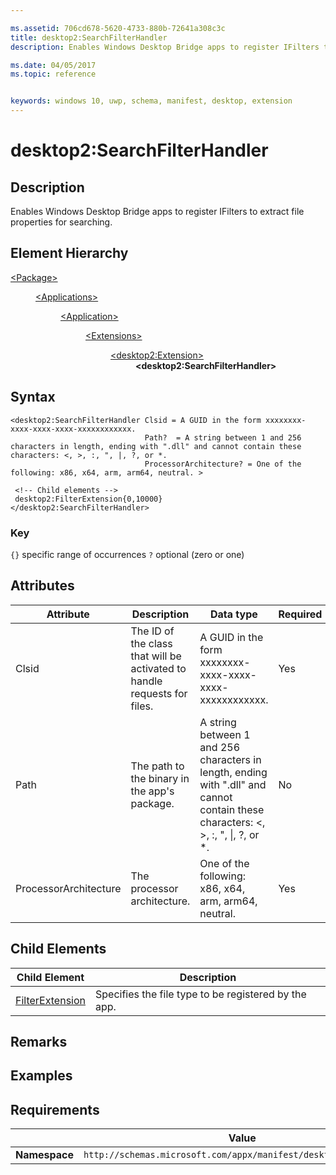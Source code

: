 ```yaml
---

ms.assetid: 706cd678-5620-4733-880b-72641a308c3c
title: desktop2:SearchFilterHandler
description: Enables Windows Desktop Bridge apps to register IFilters to extract file properties for searching.

ms.date: 04/05/2017
ms.topic: reference


keywords: windows 10, uwp, schema, manifest, desktop, extension 
---
```


# desktop2:SearchFilterHandler


## Description
Enables Windows Desktop Bridge apps to register IFilters to extract file properties for searching.

## Element Hierarchy
<dl>
<dt><a href="element-package.md">&lt;Package&gt;</a></dt>
<dd>
<dl>
<dt><a href="element-applications.md">&lt;Applications&gt;</a></dt>
<dd>
<dl>
<dt><a href="element-application.md">&lt;Application&gt;</a></dt>
<dd>
<dl>
<dt><a href="element-1-extensions.md">&lt;Extensions&gt;</a></dt>
<dd>
<dl>
<dt><a href="element-desktop2-extension.md">&lt;desktop2:Extension&gt;</a></dt>
<dd><b>&lt;desktop2:SearchFilterHandler&gt;</b></dd>
</dl>
</dd>
</dl>
</dd>
</dl>
</dd>
</dl>
</dd>
</dl>

## Syntax
```syntax
<desktop2:SearchFilterHandler Clsid = A GUID in the form xxxxxxxx-xxxx-xxxx-xxxx-xxxxxxxxxxxx.
                              Path?  = A string between 1 and 256 characters in length, ending with ".dll" and cannot contain these characters: <, >, :, ", |, ?, or *.
                              ProcessorArchitecture? = One of the following: x86, x64, arm, arm64, neutral. >

 <!-- Child elements -->
 desktop2:FilterExtension{0,10000}
</desktop2:SearchFilterHandler>
```

### Key
`{}` specific range of occurrences
`?` optional (zero or one)

## Attributes
| Attribute | Description | Data type | Required |
|-----------|-------------|-----------|----------|
| Clsid | The ID of the class that will be activated to handle requests for files. | A GUID in the form xxxxxxxx-xxxx-xxxx-xxxx-xxxxxxxxxxxx. | Yes |
| Path | The path to the binary in the app's package. | A string between 1 and 256 characters in length, ending with ".dll" and cannot contain these characters: &lt;, &gt;, :, ", &#124;, ?, or *. | No |
| ProcessorArchitecture | The processor architecture. | One of the following: x86, x64, arm, arm64, neutral. | Yes |

## Child Elements

| Child Element | Description |
|---------------|-------------|
| [FilterExtension](element-desktop2-FilterExtension.md) | Specifies the file type to be registered by the app. |

## Remarks

## Examples

## Requirements

|               |      Value                                                       |
|---------------|-------------------------------------------------------------|
| **Namespace** | `http://schemas.microsoft.com/appx/manifest/desktop/windows10/2` |